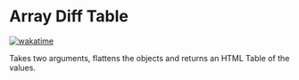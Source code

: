 # Array Diff Table

[![wakatime](https://wakatime.com/badge/user/4d75b403-9976-4dad-86b5-5d2f55fe6075/project/f536956e-0b46-4118-bd52-dacef9124b5a.svg)](https://wakatime.com/badge/user/4d75b403-9976-4dad-86b5-5d2f55fe6075/project/f536956e-0b46-4118-bd52-dacef9124b5a)

Takes two arguments, flattens the objects and returns an HTML Table of the values.
